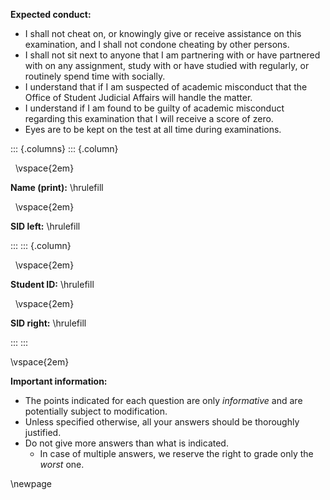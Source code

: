 **Expected conduct:**

- I shall not cheat on, or knowingly give or receive assistance on this
  examination, and I shall not condone cheating by other persons.
- I shall not sit next to anyone that I am partnering with or have partnered
  with on any assignment, study with or have studied with regularly, or
  routinely spend time with socially.
- I understand that if I am suspected of academic misconduct that the Office of
  Student Judicial Affairs will handle the matter.
- I understand if I am found to be guilty of academic misconduct regarding this
  examination that I will receive a score of zero.
- Eyes are to be kept on the test at all time during examinations.

::: {.columns}
::: {.column}

&nbsp;
\vspace{2em}

**Name (print):** \hrulefill

&nbsp;
\vspace{2em}

**SID left:** \hrulefill

:::
::: {.column}

&nbsp;
\vspace{2em}

**Student ID:** \hrulefill

&nbsp;
\vspace{2em}

**SID right:** \hrulefill

:::
:::

\vspace{2em}

**Important information:**

- The points indicated for each question are only *informative* and are
  potentially subject to modification.
- Unless specified otherwise, all your answers should be thoroughly justified.
- Do not give more answers than what is indicated.
    - In case of multiple answers, we reserve the right to grade only the
      *worst* one.

\newpage

